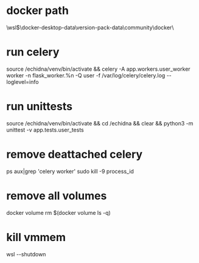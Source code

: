 # docker path
\\wsl$\docker-desktop-data\version-pack-data\community\docker\

# run celery
source /echidna/venv/bin/activate && celery -A app.workers.user_worker worker -n flask_worker.%n -Q user -f /var/log/celery/celery.log --loglevel=info

# run unittests
source /echidna/venv/bin/activate && cd /echidna && clear && python3 -m unittest -v app.tests.user_tests

# remove deattached celery
ps aux|grep 'celery worker'
sudo kill -9 process_id

# remove all volumes
docker volume rm $(docker volume ls -q)

# kill vmmem
wsl --shutdown